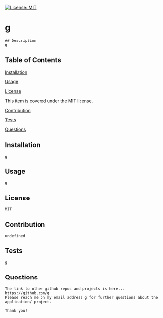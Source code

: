
  [![License: MIT](https://img.shields.io/badge/License-MIT-yellow.svg)](https://opensource.org/licenses/MIT)
    
  # g
    
    ## Description
    g
    
  ## Table of Contents
    
  [Installation](#installation)

  [Usage](#usage)

  [License](#licence)

  This item is covered under the MIT license.

  [Contribution](#contribution)

  [Tests](#tests)

  [Questions](#questions)


  ## Installation 
    g

  ## Usage 
    g

  ## License 
    MIT

  ## Contribution 
    undefined
    
  ## Tests 
    g

  ## Questions
    The link to other github repos and projects is here... https://github.com/g
    Please reach me on my email address g for further questions about the 
    application/ project.
    
    Thank you!
    